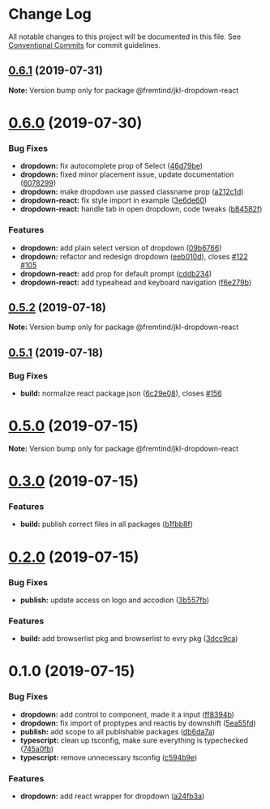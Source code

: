 # Change Log

All notable changes to this project will be documented in this file.
See [Conventional Commits](https://conventionalcommits.org) for commit guidelines.

## [0.6.1](https://github.com/fremtind/jokul/compare/@fremtind/jkl-dropdown-react@0.6.0...@fremtind/jkl-dropdown-react@0.6.1) (2019-07-31)

**Note:** Version bump only for package @fremtind/jkl-dropdown-react





# [0.6.0](https://github.com/fremtind/jokul/compare/@fremtind/jkl-dropdown-react@0.5.2...@fremtind/jkl-dropdown-react@0.6.0) (2019-07-30)


### Bug Fixes

* **dropdown:** fix autocomplete prop of Select ([46d79be](https://github.com/fremtind/jokul/commit/46d79be))
* **dropdown:** fixed minor placement issue, update documentation ([6078299](https://github.com/fremtind/jokul/commit/6078299))
* **dropdown:** make dropdown use passed classname prop ([a212c1d](https://github.com/fremtind/jokul/commit/a212c1d))
* **dropdown-react:** fix style import in example ([3e6de60](https://github.com/fremtind/jokul/commit/3e6de60))
* **dropdown-react:** handle tab in open dropdown, code tweaks ([b84582f](https://github.com/fremtind/jokul/commit/b84582f))


### Features

* **dropdown:** add plain select version of dropdown ([09b6766](https://github.com/fremtind/jokul/commit/09b6766))
* **dropdown:** refactor and redesign dropdown ([eeb010d](https://github.com/fremtind/jokul/commit/eeb010d)), closes [#122](https://github.com/fremtind/jokul/issues/122) [#105](https://github.com/fremtind/jokul/issues/105)
* **dropdown-react:** add prop for default prompt ([cddb234](https://github.com/fremtind/jokul/commit/cddb234))
* **dropdown-react:** add typeahead and keyboard navigation ([f6e279b](https://github.com/fremtind/jokul/commit/f6e279b))





## [0.5.2](https://github.com/fremtind/jokul/compare/@fremtind/jkl-dropdown-react@0.5.1...@fremtind/jkl-dropdown-react@0.5.2) (2019-07-18)

**Note:** Version bump only for package @fremtind/jkl-dropdown-react





## [0.5.1](https://github.com/fremtind/jokul/compare/@fremtind/jkl-dropdown-react@0.5.0...@fremtind/jkl-dropdown-react@0.5.1) (2019-07-18)


### Bug Fixes

* **build:** normalize react package.json ([6c29e08](https://github.com/fremtind/jokul/commit/6c29e08)), closes [#156](https://github.com/fremtind/jokul/issues/156)





# [0.5.0](https://github.com/fremtind/jokul/compare/@fremtind/jkl-dropdown-react@0.3.0...@fremtind/jkl-dropdown-react@0.5.0) (2019-07-15)

**Note:** Version bump only for package @fremtind/jkl-dropdown-react





# [0.3.0](https://github.com/fremtind/jokul/compare/@fremtind/jkl-dropdown-react@0.2.0...@fremtind/jkl-dropdown-react@0.3.0) (2019-07-15)


### Features

* **build:** publish correct files in all packages ([b1fbb8f](https://github.com/fremtind/jokul/commit/b1fbb8f))





# [0.2.0](https://github.com/fremtind/jokul/compare/@fremtind/jkl-dropdown-react@0.1.0...@fremtind/jkl-dropdown-react@0.2.0) (2019-07-15)

### Bug Fixes

-   **publish:** update access on logo and accodion ([3b557fb](https://github.com/fremtind/jokul/commit/3b557fb))

### Features

-   **build:** add browserlist pkg and browserlist to evry pkg ([3dcc9ca](https://github.com/fremtind/jokul/commit/3dcc9ca))

# 0.1.0 (2019-07-15)

### Bug Fixes

-   **dropdown:** add control to component, made it a input ([ff8394b](https://github.com/fremtind/jokul/commit/ff8394b))
-   **dropdown:** fix import of proptypes and reactis by downshift ([5ea55fd](https://github.com/fremtind/jokul/commit/5ea55fd))
-   **publish:** add scope to all publishable packages ([db6da7a](https://github.com/fremtind/jokul/commit/db6da7a))
-   **typescript:** clean up tsconfig, make sure everything is typechecked ([745a0fb](https://github.com/fremtind/jokul/commit/745a0fb))
-   **typescript:** remove unnecessary tsconfig ([c594b9e](https://github.com/fremtind/jokul/commit/c594b9e))

### Features

-   **dropdown:** add react wrapper for dropdown ([a24fb3a](https://github.com/fremtind/jokul/commit/a24fb3a))
